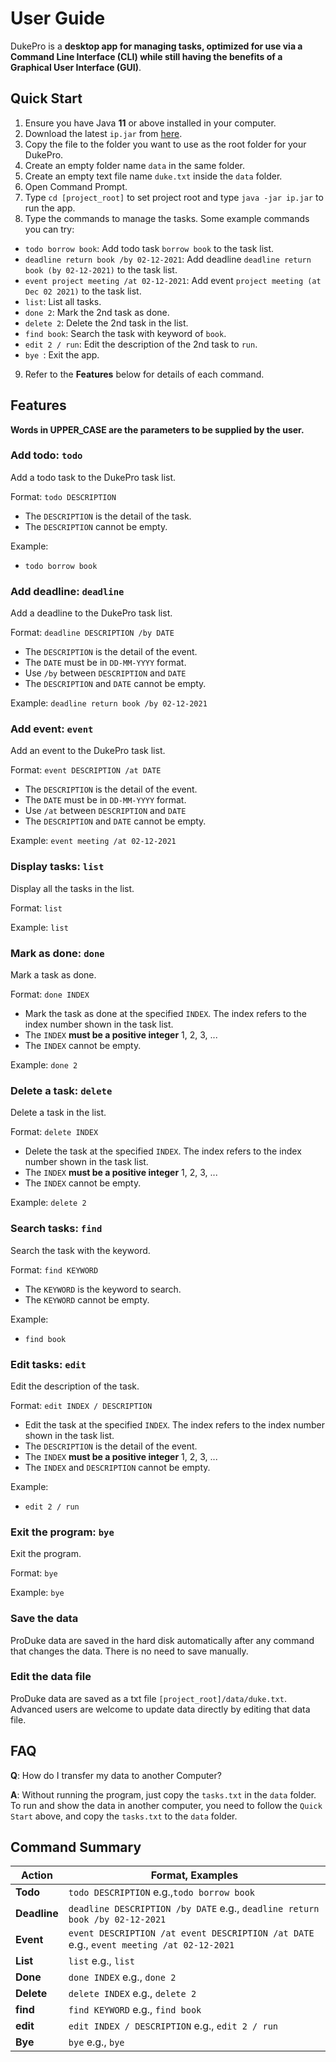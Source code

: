 # User Guide

DukePro is a **desktop app for managing tasks, optimized for use via a Command Line Interface (CLI) while still having the benefits of a Graphical User Interface (GUI)**.

## Quick Start

1. Ensure you have Java **11** or above installed in your computer.
2. Download the latest ```ip.jar``` from [here](https://github.com/zyjarvis/ip/releases).
3. Copy the file to the folder you want to use as the root folder for your DukePro.
4. Create an empty folder name ```data``` in the same folder.
5. Create an empty text file name  ```duke.txt``` inside the ```data``` folder.
6. Open Command Prompt.
7. Type ```cd [project_root]``` to set project root and type ```java -jar ip.jar``` to run the app.
8. Type the commands to manage the tasks. Some example commands you can try:
* ```todo borrow book```: Add todo task ```borrow book``` to the task list.
* ```deadline return book /by 02-12-2021```: Add deadline ```deadline return book (by 02-12-2021)``` to the task list.
* ```event project meeting /at 02-12-2021```: Add event  ```project meeting (at Dec 02 2021)``` to the task list.
* ```list```: List all tasks.
* ```done 2```: Mark the 2nd task as done.
* ```delete 2```: Delete the 2nd task in the list.
* ```find book```: Search the task with keyword of ```book```.
* ```edit 2 / run```: Edit the description of the 2nd task to ```run```.
* ```bye ```: Exit the app.
9. Refer to the **Features** below for details of each command.

## Features

**Words in UPPER_CASE are the parameters to be supplied by the user.**

### Add todo: ```todo```

Add a todo task to the DukePro task list.

Format: ```todo DESCRIPTION```
* The ```DESCRIPTION``` is the detail of the task.
* The ```DESCRIPTION``` cannot be empty.

Example:
* ```todo borrow book ```

### Add deadline: ```deadline```

Add a deadline to the DukePro task list.

Format: ```deadline DESCRIPTION /by DATE```
* The ```DESCRIPTION``` is the detail of the event.
* The ```DATE``` must be in ```DD-MM-YYYY``` format.
* Use ```/by``` between ```DESCRIPTION``` and ```DATE```
* The ```DESCRIPTION``` and ```DATE``` cannot be empty.

Example: ```deadline return book /by 02-12-2021```

### Add event: ```event```

Add an event to the DukePro task list.

Format: ```event DESCRIPTION /at DATE```
* The ```DESCRIPTION``` is the detail of the event.
* The ```DATE``` must be in ```DD-MM-YYYY``` format.
* Use ```/at``` between ```DESCRIPTION``` and ```DATE```
* The ```DESCRIPTION``` and ```DATE``` cannot be empty.

Example: ```event meeting /at 02-12-2021```

### Display tasks: ```list```

Display all the tasks in the list.

Format: ```list```

Example: ```list```

### Mark as done: ```done```

Mark a task as done.

Format: ```done INDEX```
* Mark the task as done at the specified ```INDEX```. The index refers to the index number shown in the task list.
* The ```INDEX``` **must be a positive integer** 1, 2, 3, ...
* The ```INDEX``` cannot be empty.

Example: ```done 2```

### Delete a task: ```delete```

Delete a task in the list.

Format: ```delete INDEX```
* Delete the task at the specified ```INDEX```. The index refers to the index number shown in the task list.
* The ```INDEX``` **must be a positive integer** 1, 2, 3, ...
* The ```INDEX``` cannot be empty.

Example: ```delete 2```

### Search tasks: ```find```

Search the task with the keyword.

Format: ```find KEYWORD```
* The ```KEYWORD``` is the keyword to search.
* The ```KEYWORD``` cannot be empty.

Example:
* ```find book```

### Edit tasks: ```edit```

Edit the description of the task.

Format: ```edit INDEX / DESCRIPTION```
* Edit the task at the specified ```INDEX```. The index refers to the index number shown in the task list. 
* The ```DESCRIPTION``` is the detail of the event.
* The ```INDEX``` **must be a positive integer** 1, 2, 3, ...
* The ```INDEX``` and ```DESCRIPTION``` cannot be empty.

Example:
* ```edit 2 / run```

### Exit the program: ```bye```

Exit the program.

Format: ```bye```

Example: ```bye```

### Save the data

ProDuke data are saved in the hard disk automatically after any command that changes the data. There is no need to save manually.

### Edit the data file

ProDuke data are saved as a txt file ```[project_root]/data/duke.txt```. Advanced users are welcome to update data directly by editing that data file.

## FAQ

**Q**: How do I transfer my data to another Computer?

**A**: Without running the program, just copy the ```tasks.txt``` in the ```data``` folder.
To run and show the data in another computer, you need to follow the ```Quick Start``` above, and copy the ```tasks.txt``` to the ```data``` folder.

## Command Summary

**Action** | **Format, Examples**
------------ | -------------
**Todo** | ```todo DESCRIPTION``` e.g.,```todo borrow book```
**Deadline** | ```deadline DESCRIPTION /by DATE``` e.g., ```deadline return book /by 02-12-2021```
**Event** | ```event DESCRIPTION /at event DESCRIPTION /at DATE``` e.g., ```event meeting /at 02-12-2021```
**List** | ```list``` e.g., ```list```
**Done** | ```done INDEX``` e.g., ```done 2```
**Delete** | ```delete INDEX``` e.g., ```delete 2```
**find** | ```find KEYWORD``` e.g., ```find book```
**edit** | ```edit INDEX / DESCRIPTION``` e.g., ```edit 2 / run```
**Bye** | ```bye``` e.g., ```bye```
